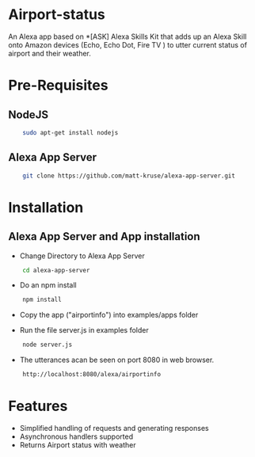 # Airport-status

An Alexa app based on *[ASK] Alexa Skills Kit that adds up an Alexa Skill onto Amazon devices (Echo, Echo Dot, Fire TV ) to utter current status of airport and their weather.

# Pre-Requisites

## NodeJS

```bash
	sudo apt-get install nodejs
```
## Alexa App Server

```bash
	git clone https://github.com/matt-kruse/alexa-app-server.git
```

# Installation

## Alexa App Server and App installation

- Change Directory to Alexa App Server

```bash
	cd alexa-app-server
```

- Do an npm install

```bash
	npm install
```

- Copy the app ("airportinfo") into examples/apps folder

- Run the file server.js in examples folder

```bash
	node server.js
```

- The utterances acan be seen on port 8080 in web browser.

```bash
	http://localhost:8080/alexa/airportinfo
```




# Features

- Simplified handling of requests and generating responses
- Asynchronous handlers supported
- Returns Airport status with weather

